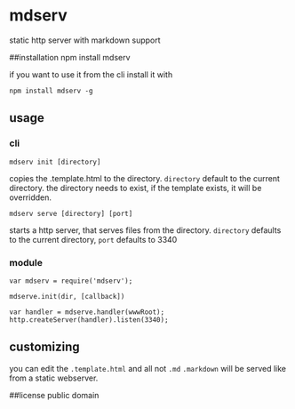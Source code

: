# mdserv
static http server with markdown support

##installation
    npm install mdserv

if you want to use it from the cli install it with

    npm install mdserv -g

## usage

### cli

    mdserv init [directory]

copies the .template.html to the directory. `directory` default to the current
directory. the directory needs to exist, if the template exists, it will be 
overridden.
    
    mdserv serve [directory] [port]

starts a http server, that serves files from the directory.
`directory` defaults to the current directory, `port` defaults to 3340

### module
    var mdserv = require('mdserv');

    mdserve.init(dir, [callback])

    var handler = mdserve.handler(wwwRoot);
    http.createServer(handler).listen(3340);


## customizing
you can edit the `.template.html` and all not `.md` `.markdown` will be served
like from a static webserver.

##license
public domain